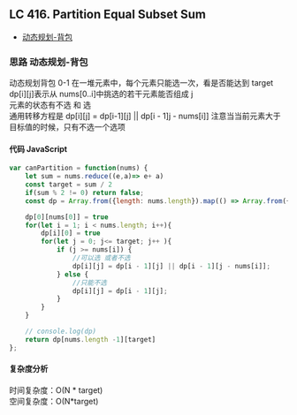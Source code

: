 ## LC 416. Partition Equal Subset Sum

- [动态规划-背包](#思路-动态规划-背包)

### 思路 动态规划-背包

动态规划背包 0-1
在一堆元素中，每个元素只能选一次，看是否能达到 target
dp[i][j]表示从 nums[0..i]中挑选的若干元素能否组成 j  
元素的状态有不选 和 选  
通用转移方程是 dp[i][j] = dp[i-1][j] || dp[i - 1]j - nums[i]]
注意当当前元素大于目标值的时候，只有不选一个选项

#### 代码 JavaScript

```JavaScript
var canPartition = function(nums) {
    let sum = nums.reduce((e,a)=> e+ a)
    const target = sum / 2
    if(sum % 2 != 0) return false;
    const dp = Array.from({length: nums.length}).map(() => Array.from({length: target + 1 }).fill(false))

    dp[0][nums[0]] = true
    for(let i = 1; i < nums.length; i++){
        dp[i][0] = true
        for(let j = 0; j<= target; j++ ){
            if (j >= nums[i]) {
                //可以选 或者不选
                dp[i][j] = dp[i - 1][j] || dp[i - 1][j - nums[i]];
            } else {
                //只能不选
                dp[i][j] = dp[i - 1][j];
            }
        }
    }

    // console.log(dp)
    return dp[nums.length -1][target]
};

```

#### 复杂度分析

时间复杂度：O(N * target) </br>
空间复杂度：O(N*target)
